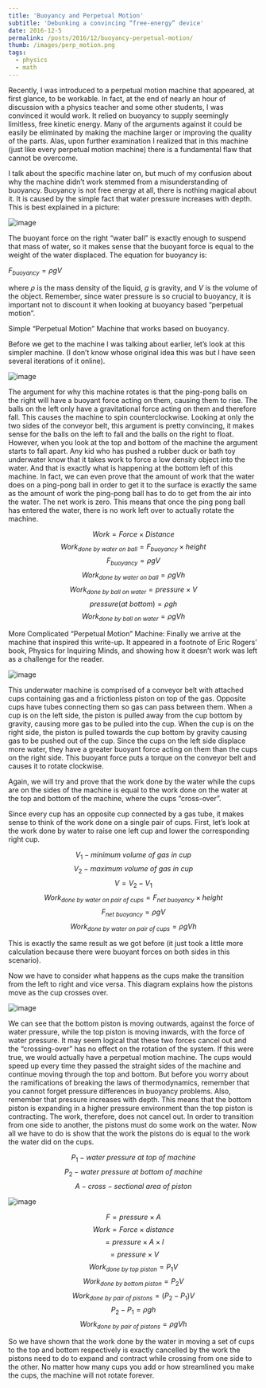 ```yaml
---
title: 'Buoyancy and Perpetual Motion'
subtitle: 'Debunking a convincing “free-energy” device'
date: 2016-12-5
permalink: /posts/2016/12/buoyancy-perpetual-motion/
thumb: /images/perp_motion.png
tags:
  - physics
  - math
---
```


Recently, I was introduced to a perpetual motion machine that appeared, at first glance, to be workable. In fact, at the end of nearly an hour of discussion with a physics teacher and some other students, I was convinced it would work. It relied on buoyancy to supply seemingly limitless, free kinetic energy. Many of the arguments against it could be easily be eliminated by making the machine larger or improving the quality of the parts. Alas, upon further examination I realized that in this machine (just like every perpetual motion machine) there is a fundamental flaw that cannot be overcome.

I talk about the specific machine later on, but much of my confusion about why the machine didn’t work stemmed from a misunderstanding of buoyancy. Buoyancy is not free energy at all, there is nothing magical about it. It is caused by the simple fact that water pressure increases with depth. This is best explained in a picture:

![image](https://github.com/user-attachments/assets/c276f979-e519-4c89-ac80-02d91f22fca1)

The buoyant force on the right “water ball” is exactly enough to suspend that mass of water, so it makes sense that the buoyant force is equal to the weight of the water displaced. The equation for buoyancy is:

 $F_{buoyancy} = \rho g V$ 

where  $\rho$  is the mass density of the liquid,  $g$  is gravity, and  $V$  is the volume of the object. Remember, since water pressure is so crucial to buoyancy, it is important not to discount it when looking at buoyancy based “perpetual motion”.

Simple “Perpetual Motion” Machine that works based on buoyancy.

Before we get to the machine I was talking about earlier, let’s look at this simpler machine. (I don’t know whose original idea this was but I have seen several iterations of it online).

![image](https://github.com/user-attachments/assets/db7cf486-94ab-4067-b5ba-de36f5e44fe1)

The argument for why this machine rotates is that the ping-pong balls on the right will have a buoyant force acting on them, causing them to rise. The balls on the left only have a gravitational force acting on them and therefore fall. This causes the machine to spin counterclockwise. Looking at only the two sides of the conveyor belt, this argument is pretty convincing, it makes sense for the balls on the left to fall and the balls on the right to float. However, when you look at the top and bottom of the machine the argument starts to fall apart. Any kid who has pushed a rubber duck or bath toy underwater know that it takes work to force a low density object into the water. And that is exactly what is happening at the bottom left of this machine. In fact, we can even prove that the amount of work that the water does on a ping-pong ball in order to get it to the surface is exactly the same as the amount of work the ping-pong ball has to do to get from the air into the water. The net work is zero. This means that once the ping pong ball has entered the water, there is no work left over to actually rotate the machine.

 $$Work = Force \times Distance$$
 $$Work_{done\ by\ water\ on\ ball} = F_{buoyancy} \times height$$
 $$F_{buoyancy} = \rho g V$$
 $$Work_{done\ by\ water\ on\ ball} = \rho g V h$$ 
 $$Work_{done\ by\ ball\ on\ water} = pressure \times V$$ 
 $$pressure (at\ bottom) = \rho g h$$ 
 $$Work_{done\ by\ ball\ on\ water} = \rho g V h$$ 

More Complicated “Perpetual Motion” Machine:
Finally we arrive at the machine that inspired this write-up. It appeared in a footnote of Eric Rogers’ book, Physics for Inquiring Minds, and showing how it doesn’t work was left as a challenge for the reader.

![image](https://github.com/user-attachments/assets/e6efa6bd-9122-4729-a1a5-14032fd20a65)

This underwater machine is comprised of a conveyor belt with attached cups containing gas and a frictionless piston on top of the gas. Opposite cups have tubes connecting them so gas can pass between them. When a cup is on the left side, the piston is pulled away from the cup bottom by gravity, causing more gas to be pulled into the cup. When the cup is on the right side, the piston is pulled towards the cup bottom by gravity causing gas to be pushed out of the cup. Since the cups on the left side displace more water, they have a greater buoyant force acting on them than the cups on the right side. This buoyant force puts a torque on the conveyor belt and causes it to rotate clockwise.

Again, we will try and prove that the work done by the water while the cups are on the sides of the machine is equal to the work done on the water at the top and bottom of the machine, where the cups “cross-over”.

Since every cup has an opposite cup connected by a gas tube, it makes sense to think of the work done on a single pair of cups. First, let’s look at the work done by water to raise one left cup and lower the corresponding right cup.

 $$V_{1} - minimum\ volume\ of\ gas\ in\ cup$$
 $$V_{2} - maximum\ volume\ of\ gas\ in\ cup$$
 $$V = V_{2} - V_{1}$$
 $$Work_{done\ by\ water\ on\ pair\ of\ cups} = F_{net\ buoyancy} \times height$$
 $$F_{net\ buoyancy} = \rho g V$$ 
 $$Work_{done\ by\ water\ on\ pair\ of\ cups} = \rho g V h$$

This is exactly the same result as we got before (it just took a little more calculation because there were buoyant forces on both sides in this scenario).

Now we have to consider what happens as the cups make the transition from the left to right and vice versa. This diagram explains how the pistons move as the cup crosses over.

![image](https://github.com/user-attachments/assets/7fbd7681-7a58-495c-b8ec-ede516bd6eb8)


We can see that the bottom piston is moving outwards, against the force of water pressure, while the top piston is moving inwards, with the force of water pressure. It may seem logical that these two forces cancel out and the “crossing-over” has no effect on the rotation of the system. If this were true, we would actually have a perpetual motion machine. The cups would speed up every time they passed the straight sides of the machine and continue moving through the top and bottom. But before you worry about the ramifications of breaking the laws of thermodynamics, remember that you cannot forget pressure differences in buoyancy problems. Also, remember that pressure increases with depth. This means that the bottom piston is expanding in a higher pressure environment than the top piston is contracting. The work, therefore, does not cancel out. In order to transition from one side to another, the pistons must do some work on the water. Now all we have to do is show that the work the pistons do is equal to the work the water did on the cups.

 $$P_{1} - water\ pressure\ at\ top\ of\ machine$$
 $$P_{2} - water\ pressure\ at\ bottom\ of\ machine$$
 $$A - cross-sectional\ area\ of\ piston$$

![image](https://github.com/user-attachments/assets/1408f9f8-ff5b-472b-96b6-dfaca263d57f)

 $$F = pressure \times A$$
 $$Work = Force \times distance$$ 
 $$= pressure \times A \times l$$ 
 $$= pressure \times V$$ 
$$Work_{done\ by\ top\ piston} = P_{1} V$$
$$Work_{done\ by\ bottom\ piston} = P_{2} V$$
$$Work_{done\ by\ pair\ of\ pistons} = (P_{2} - P_{1}) V$$
 $$P_{2} - P_{1} = \rho g h$$
$$Work_{done\ by\ pair\ of\ pistons} = \rho g V h$$

So we have shown that the work done by the water in moving a set of cups to the top and bottom respectively is exactly cancelled by the work the pistons need to do to expand and contract while crossing from one side to the other. No matter how many cups you add or how streamlined you make the cups, the machine will not rotate forever.
